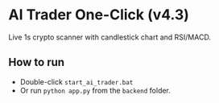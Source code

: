 # AI Trader One-Click (v4.3)
Live 1s crypto scanner with candlestick chart and RSI/MACD.
## How to run
- Double-click `start_ai_trader.bat`
- Or run `python app.py` from the `backend` folder.
